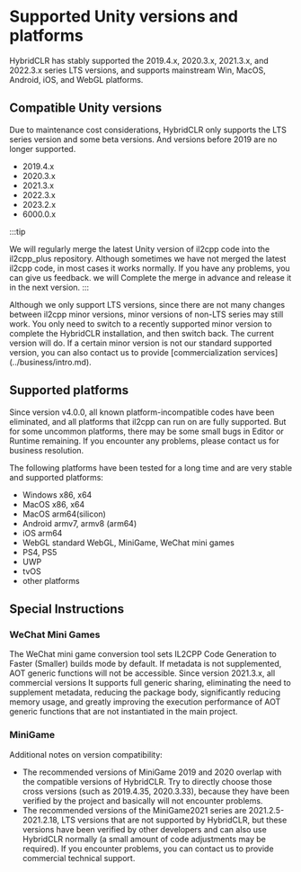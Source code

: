 # Supported Unity versions and platforms

HybridCLR has stably supported the 2019.4.x, 2020.3.x, 2021.3.x, and 2022.3.x series LTS versions, and supports mainstream Win, MacOS, Android, iOS, and WebGL platforms.

## Compatible Unity versions

Due to maintenance cost considerations, HybridCLR only supports the LTS series version and some beta versions. And versions before 2019 are no longer supported.

- 2019.4.x
- 2020.3.x
- 2021.3.x
- 2022.3.x
- 2023.2.x
- 6000.0.x

:::tip

We will regularly merge the latest Unity version of il2cpp code into the il2cpp_plus repository. Although sometimes we have not merged the latest il2cpp code, in most cases it works normally. If you have any problems, you can give us feedback. we will
Complete the merge in advance and release it in the next version.
:::

Although we only support LTS versions, since there are not many changes between il2cpp minor versions, minor versions of non-LTS series may still work. You only need to switch to a recently supported minor version to complete the HybridCLR installation, and then switch back. The current version will do.
If a certain minor version is not our standard supported version, you can also contact us to provide [commercialization services] (../business/intro.md).


## Supported platforms

Since version v4.0.0, all known platform-incompatible codes have been eliminated, and all platforms that il2cpp can run on are fully supported. But for some uncommon platforms, there may be some small bugs in Editor or Runtime remaining.
If you encounter any problems, please contact us for business resolution.

The following platforms have been tested for a long time and are very stable and supported platforms:

- Windows x86, x64
- MacOS x86, x64
- MacOS arm64(silicon)
- Android armv7, armv8 (arm64)
- iOS arm64
- WebGL standard WebGL, MiniGame, WeChat mini games
- PS4, PS5
- UWP
- tvOS
- other platforms

## Special Instructions

### WeChat Mini Games

The WeChat mini game conversion tool sets IL2CPP Code Generation to Faster (Smaller) builds mode by default. If metadata is not supplemented, AOT generic functions will not be accessible. Since version 2021.3.x, all commercial versions
It supports full generic sharing, eliminating the need to supplement metadata, reducing the package body, significantly reducing memory usage, and greatly improving the execution performance of AOT generic functions that are not instantiated in the main project.

### MiniGame

Additional notes on version compatibility:

- The recommended versions of MiniGame 2019 and 2020 overlap with the compatible versions of HybridCLR. Try to directly choose those cross versions (such as 2019.4.35, 2020.3.33), because they have been verified by the project and basically will not encounter problems.
- The recommended versions of the MiniGame2021 series are 2021.2.5-2021.2.18, LTS versions that are not supported by HybridCLR, but these versions have been verified by other developers and can also use HybridCLR normally (a small amount of code adjustments may be required). If you encounter problems, you can contact us to provide commercial technical support.